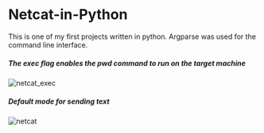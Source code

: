 # Netcat-in-Python

This is one of my first projects written in python. Argparse was used for the command line interface.

##### The exec flag enables the pwd command to run on the target machine
![netcat_exec](https://user-images.githubusercontent.com/23642921/61589322-1ee2d080-ab5d-11e9-8b4f-28caa7ddbe06.png)

##### Default mode for sending text
![netcat](https://user-images.githubusercontent.com/23642921/61589321-1e4a3a00-ab5d-11e9-9c96-a5345e7fdeb4.png)

